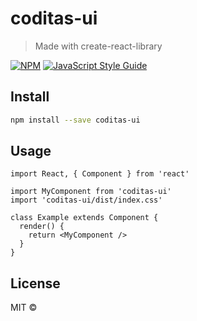 # coditas-ui

> Made with create-react-library

[![NPM](https://img.shields.io/npm/v/coditas-ui.svg)](https://www.npmjs.com/package/coditas-ui) [![JavaScript Style Guide](https://img.shields.io/badge/code_style-standard-brightgreen.svg)](https://standardjs.com)

## Install

```bash
npm install --save coditas-ui
```

## Usage

```tsx
import React, { Component } from 'react'

import MyComponent from 'coditas-ui'
import 'coditas-ui/dist/index.css'

class Example extends Component {
  render() {
    return <MyComponent />
  }
}
```

## License

MIT © [](https://github.com/)
